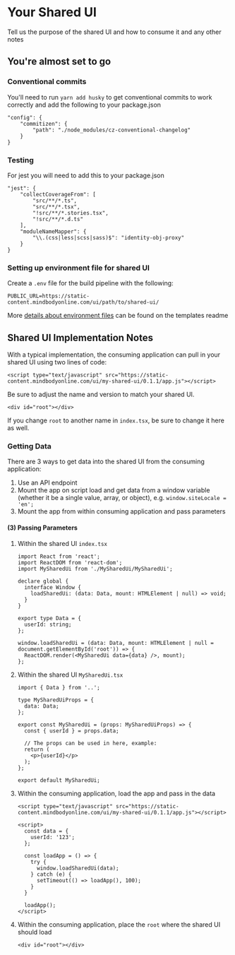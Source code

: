 # Your Shared UI

Tell us the purpose of the shared UI and how to consume it and any other notes

## You're almost set to go


### Conventional commits 

You'll need to run `yarn add husky` to get conventional commits to work correctly and add the following to your package.json

```
"config": {
    "commitizen": {
        "path": "./node_modules/cz-conventional-changelog"
    }
}
```

### Testing

For jest you will need to add this to your package.json

```
"jest": {
    "collectCoverageFrom": [
        "src/**/*.ts",
        "src/**/*.tsx",
        "!src/**/*.stories.tsx",
        "!src/**/*.d.ts"
    ],
    "moduleNameMapper": {
        "\\.(css|less|scss|sass)$": "identity-obj-proxy"
    }
}
```

### Setting up environment file for shared UI

Create a `.env` file for the build pipeline with the following:

```
PUBLIC_URL=https://static-content.mindbodyonline.com/ui/path/to/shared-ui/
```

More [details about environment files](https://github.com/mindbody/cra-template-mb-ui#deployment) can be found on the templates readme

## Shared UI Implementation Notes

With a typical implementation, the consuming application can pull in your shared UI using two lines of code:

```
<script type="text/javascript" src="https://static-content.mindbodyonline.com/ui/my-shared-ui/0.1.1/app.js"></script>
```
Be sure to adjust the name and version to match your shared UI.

```
<div id="root"></div>
```
If you change `root` to another name in `index.tsx`, be sure to change it here as well.

### Getting Data

There are 3 ways to get data into the shared UI from the consuming application:

1. Use an API endpoint
2. Mount the app on script load and get data from a window variable (whether it be a single value, array, or object), e.g. `window.siteLocale = 'en';`
3. Mount the app from within consuming application and pass parameters

#### (3) Passing Parameters

1. Within the shared UI `index.tsx`
    ```
    import React from 'react';
    import ReactDOM from 'react-dom';
    import MySharedUi from './MySharedUi/MySharedUi';

    declare global {
      interface Window {
        loadSharedUi: (data: Data, mount: HTMLElement | null) => void;
      }
    }

    export type Data = {
      userId: string;
    };

    window.loadSharedUi = (data: Data, mount: HTMLElement | null = document.getElementById('root')) => {
      ReactDOM.render(<MySharedUi data={data} />, mount);
    };
    ```
2. Within the shared UI `MySharedUi.tsx`
    ```
    import { Data } from '..';

    type MySharedUiProps = {
      data: Data;
    };

    export const MySharedUi = (props: MySharedUiProps) => {
      const { userId } = props.data;

      // The props can be used in here, example:
      return (
        <p>{userId}</p>
      );
    };

    export default MySharedUi;
    ```
3. Within the consuming application, load the app and pass in the data
    ```
    <script type="text/javascript" src="https://static-content.mindbodyonline.com/ui/my-shared-ui/0.1.1/app.js"></script>

    <script>
      const data = {
        userId: '123';
      };

      const loadApp = () => {
        try {
          window.loadSharedUi(data);
        } catch (e) {
          setTimeout(() => loadApp(), 100);
        }
      }

      loadApp();
    </script>
    ```
4. Within the consuming application, place the `root` where the shared UI should load
    ```
    <div id="root"></div>
    ```
